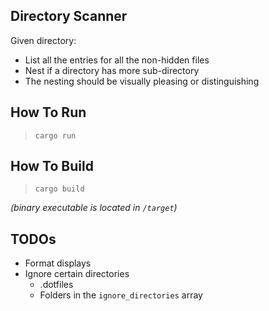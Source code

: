 ## Directory Scanner

Given directory:
 - List all the entries for all the non-hidden files
 - Nest if a directory has more sub-directory
 - The nesting should be visually pleasing or distinguishing


## How To Run

> `cargo run`

## How To Build

> `cargo build`

_(binary executable is located in `/target`)_


## TODOs

 - Format displays
 - Ignore certain directories
    - .dotfiles
    - Folders in the `ignore_directories` array

